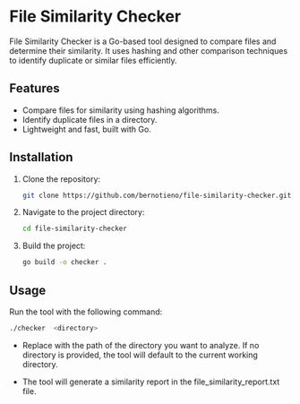 # File Similarity Checker

File Similarity Checker is a Go-based tool designed to compare files and determine their similarity. It uses hashing and other comparison techniques to identify duplicate or similar files efficiently.

## Features

- Compare files for similarity using hashing algorithms.
- Identify duplicate files in a directory.
- Lightweight and fast, built with Go.

## Installation

1. Clone the repository:
    ```bash
    git clone https://github.com/bernotieno/file-similarity-checker.git
    ```
2. Navigate to the project directory:
    ```bash
    cd file-similarity-checker
    ```
3. Build the project:
    ```bash
    go build -o checker .
    ```

## Usage

Run the tool with the following command:
```bash
./checker  <directory>
```
* Replace <directory> with the path of the directory you want to analyze. If no directory is provided, the tool will default to the current working directory.

* The tool will generate a similarity report in the file_similarity_report.txt file.